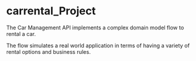 # carrental_Project
The Car Management API implements a complex domain model flow to rental a car. 

The flow simulates a real world application in terms of having a variety of rental options and business rules.
